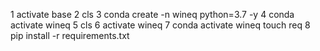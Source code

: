    1 activate base
   2 cls
   3 conda create -n wineq python=3.7 -y
   4 conda activate wineq
   5 cls
   6 activate wineq
   7 conda activate wineq
   touch req
   8 pip install -r requirements.txt
   
